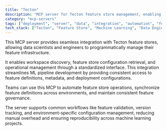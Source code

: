 ```yaml
---
title: "Tecton"
description: "MCP server for Tecton feature store management, enabling workspace operations and configuration handling for ML teams."
category: "mcp-servers"
tags: ["deployment", "server", "data", "integration", "automation", "feature store", "ML pipeline", "feature governance"]
tech_stack: ["Tecton", "Feature Store", "Machine Learning", "Data Engineering", "MLOps", "API"]
---
```


This MCP server provides seamless integration with Tecton feature stores, allowing data scientists and engineers to programmatically manage their feature infrastructure. 

It enables workspace discovery, feature store configuration retrieval, and operational management through a standardized interface. This integration streamlines ML pipeline development by providing consistent access to feature definitions, metadata, and deployment configurations.

Teams can use this MCP to automate feature store operations, synchronize feature definitions across environments, and maintain consistent feature governance. 

The server supports common workflows like feature validation, version tracking, and environment-specific configuration management, reducing manual overhead and ensuring reproducibility across machine learning projects.